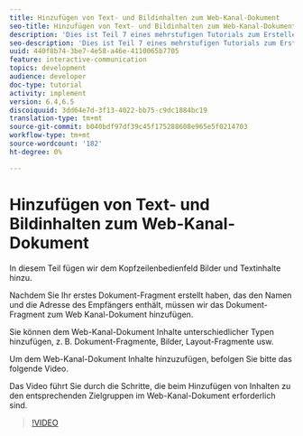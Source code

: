```yaml
---
title: Hinzufügen von Text- und Bildinhalten zum Web-Kanal-Dokument
seo-title: Hinzufügen von Text- und Bildinhalten zum Web-Kanal-Dokument
description: 'Dies ist Teil 7 eines mehrstufigen Tutorials zum Erstellen Ihres ersten interaktiven Kommunikations-Dokuments. In diesem Teil fügen wir dem Kopfzeilenbedienfeld Bilder und Textinhalte hinzu. '
seo-description: 'Dies ist Teil 7 eines mehrstufigen Tutorials zum Erstellen Ihres ersten interaktiven Kommunikations-Dokuments. In diesem Teil fügen wir dem Kopfzeilenbedienfeld Bilder und Textinhalte hinzu. '
uuid: 440f8b74-3be7-4e58-a46e-4110065b7705
feature: interactive-communication
topics: development
audience: developer
doc-type: tutorial
activity: implement
version: 6.4,6.5
discoiquuid: 3dd64e7d-3f13-4022-bb75-c9dc1884bc19
translation-type: tm+mt
source-git-commit: b040bdf97df39c45f175288608e965e5f0214703
workflow-type: tm+mt
source-wordcount: '182'
ht-degree: 0%

---
```



# Hinzufügen von Text- und Bildinhalten zum Web-Kanal-Dokument

In diesem Teil fügen wir dem Kopfzeilenbedienfeld Bilder und Textinhalte hinzu.

Nachdem Sie Ihr erstes Dokument-Fragment erstellt haben, das den Namen und die Adresse des Empfängers enthält, müssen wir das Dokument-Fragment zum Web Kanal-Dokument hinzufügen.

Sie können dem Web-Kanal-Dokument Inhalte unterschiedlicher Typen hinzufügen, z. B. Dokument-Fragmente, Bilder, Layout-Fragmente usw.

Um dem Web-Kanal-Dokument Inhalte hinzuzufügen, befolgen Sie bitte das folgende Video.

Das Video führt Sie durch die Schritte, die beim Hinzufügen von Inhalten zu den entsprechenden Zielgruppen im Web-Kanal-Dokument erforderlich sind.

>[!VIDEO](https://video.tv.adobe.com/v/22359/?quality=9&learn=on)

